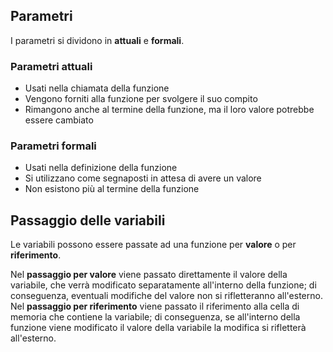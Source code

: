 ## Parametri
I parametri si dividono in **attuali** e **formali**.
### Parametri attuali
- Usati nella chiamata della funzione
- Vengono forniti alla funzione per svolgere il suo compito
- Rimangono anche al termine della funzione, ma il loro valore potrebbe essere cambiato
### Parametri formali
- Usati nella definizione della funzione
- Si utilizzano come segnaposti in attesa di avere un valore
- Non esistono più al termine della funzione


## Passaggio delle variabili
Le variabili possono essere passate ad una funzione per **valore** o per **riferimento**.

Nel **passaggio per valore** viene passato direttamente il valore della variabile, che verrà modificato separatamente all'interno della funzione; di conseguenza, eventuali modifiche del valore non si rifletteranno all'esterno.<br>
Nel **passaggio per riferimento** viene passato il riferimento alla cella di memoria che contiene la variabile; di conseguenza, se all'interno della funzione viene modificato il valore della variabile la modifica si rifletterà all'esterno.